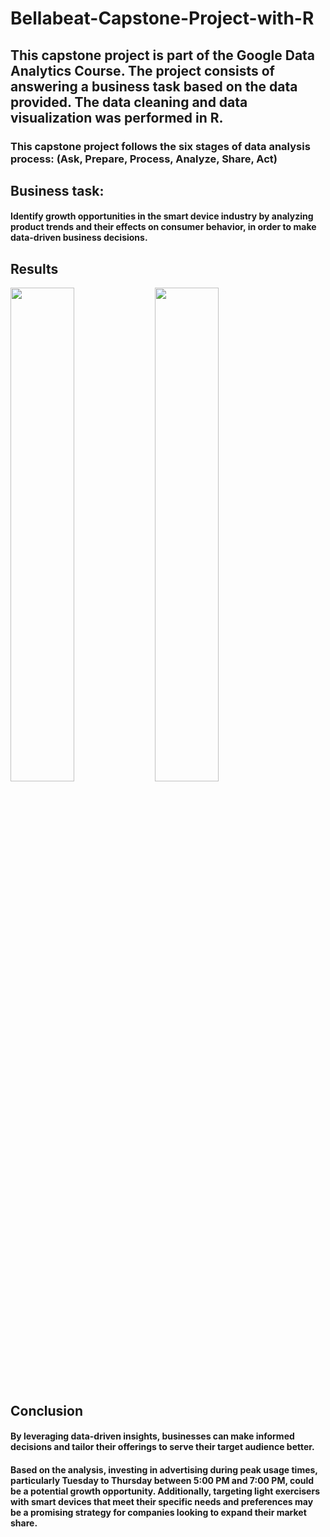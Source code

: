 # Bellabeat-Capstone-Project-with-R

## This capstone project is part of the Google Data Analytics Course. The project consists of answering a business task based on the data provided. The data cleaning and data visualization was performed in R.

### This capstone project follows the six stages of data analysis process: (Ask, Prepare, Process, Analyze, Share, Act)

## Business task:
#### Identify growth opportunities in the smart device industry by analyzing product trends and their effects on consumer behavior, in order to make data-driven business decisions.

## Results
<img src="https://github.com/alexisanzaldo/Bellabeat-Capstone-Project-with-R/blob/main/Misc/Capstone_project_1.PNG" width=45% height=45%> <img src="https://github.com/alexisanzaldo/Bellabeat-Capstone-Project-with-R/blob/main/Misc/Capstone_project_2.PNG" width=45% height=45%>

## Conclusion
#### By leveraging data-driven insights, businesses can make informed decisions and tailor their offerings to serve their target audience better. 
#### Based on the analysis, investing in advertising during peak usage times, particularly Tuesday to Thursday between 5:00 PM and 7:00 PM, could be a potential growth opportunity. Additionally, targeting light exercisers with smart devices that meet their specific needs and preferences may be a promising strategy for companies looking to expand their market share.
